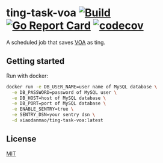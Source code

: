 # ting-task-voa [![Build](https://github.com/ting-app/ting-task-voa/actions/workflows/Build.yml/badge.svg?branch=main)](https://github.com/ting-app/ting-task-voa/actions/workflows/Build.yml) [![Go Report Card](https://goreportcard.com/badge/github.com/ting-app/ting-task-voa)](https://goreportcard.com/report/github.com/ting-app/ting-task-voa) [![codecov](https://codecov.io/gh/ting-app/ting-task-voa/branch/main/graph/badge.svg?token=SLBRCMSYZS)](https://codecov.io/gh/ting-app/ting-task-voa)
A scheduled job that saves [VOA](https://learningenglish.voanews.com/) as ting.

## Getting started
Run with docker:

```sh
docker run -e DB_USER_NAME=user name of MySQL database \
  -e DB_PASSWORD=password of MySQL user \
  -e DB_HOST=host of MySQL database \
  -e DB_PORT=port of MySQL database \
  -e ENABLE_SENTRY=true \
  -e SENTRY_DSN=your sentry dsn \
  -d xiaodanmao/ting-task-voa:latest
```

## License
[MIT](LICENSE)
